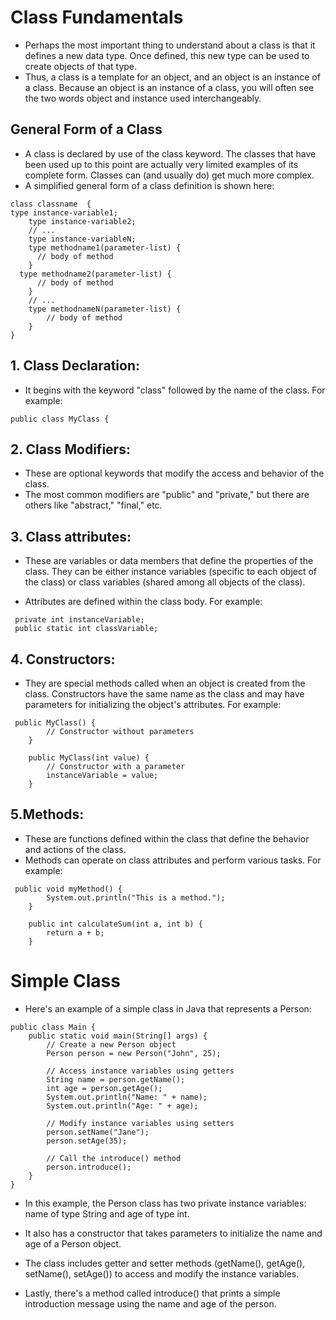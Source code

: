 # Class Fundamentals
- Perhaps the most important thing to understand about a class is that it defines a new 
data type. Once defined, this new type can be used to create objects of that type.
- Thus, a class is a template for an object, and an object is an instance of a class. Because an object is 
an instance of a class, you will often see the two words object and instance used interchangeably.

## General Form of a Class

- A class is declared by use of the class keyword. The classes that have been used up to this 
point are actually very limited examples of its complete form. Classes can (and usually do) 
get much more complex.
- A simplified general form of a class definition is shown here:


```
class classname  { 
type instance-variable1; 
    type instance-variable2; 
    // ... 
    type instance-variableN; 
    type methodname1(parameter-list) { 
      // body of method 
    } 
  type methodname2(parameter-list) { 
      // body of method 
    } 
    // ... 
    type methodnameN(parameter-list) { 
        // body of method 
    } 
} 
```
## 1. Class Declaration:
 - It begins with the keyword "class" followed by the name of the class. For example:
 ```
 public class MyClass {
```
## 2. Class Modifiers:
-  These are optional keywords that modify the access and behavior of the class.
- The most common modifiers are "public" and "private," but there are others like "abstract," "final," etc.

## 3. Class attributes:
- These are variables or data members that define the properties of the class. They can be either instance variables (specific to each object of the class) or class variables (shared among all objects of the class).

- Attributes are defined within the class body. For example:
```
 private int instanceVariable;
 public static int classVariable;
 ```

## 4. Constructors:
- They are special methods called when an object is created from the class. Constructors have the same name as the class and may have parameters for initializing the object's attributes. For example:

```
 public MyClass() {
        // Constructor without parameters
    }

    public MyClass(int value) {
        // Constructor with a parameter
        instanceVariable = value;
    }
```

## 5.Methods:
- These are functions defined within the class that define the behavior and actions of the class.
- Methods can operate on class attributes and perform various tasks. For example:

```
 public void myMethod() {
        System.out.println("This is a method.");
    }

    public int calculateSum(int a, int b) {
        return a + b;
    }
```

# Simple Class
- Here's an example of a simple class in Java that represents a Person:

```
public class Main {
    public static void main(String[] args) {
        // Create a new Person object
        Person person = new Person("John", 25);

        // Access instance variables using getters
        String name = person.getName();
        int age = person.getAge();
        System.out.println("Name: " + name);
        System.out.println("Age: " + age);

        // Modify instance variables using setters
        person.setName("Jane");
        person.setAge(35);

        // Call the introduce() method
        person.introduce();
    }
}
```

- In this example, the Person class has two private instance variables: name of type String and age of type int.
- It also has a constructor that takes parameters to initialize the name and age of a Person object.

- The class includes getter and setter methods (getName(), getAge(), setName(), setAge()) to access and modify the instance variables.

- Lastly, there's a method called introduce() that prints a simple introduction message using the name and age of the person.



